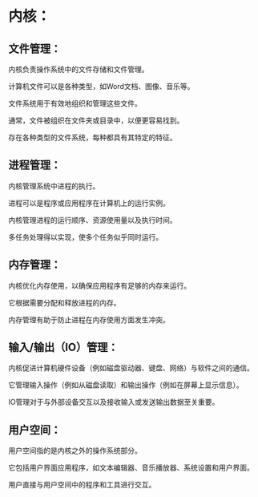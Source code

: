 # 内核：

## 文件管理：

内核负责操作系统中的文件存储和文件管理。

计算机文件可以是各种类型，如Word文档、图像、音乐等。

文件系统用于有效地组织和管理这些文件。

通常，文件被组织在文件夹或目录中，以便更容易找到。

存在各种类型的文件系统，每种都具有其特定的特征。

## 进程管理：

内核管理系统中进程的执行。

进程可以是程序或应用程序在计算机上的运行实例。

内核管理进程的运行顺序、资源使用量以及执行时间。

多任务处理得以实现，使多个任务似乎同时运行。

## 内存管理：

内核优化内存使用，以确保应用程序有足够的内存来运行。

它根据需要分配和释放进程的内存。

内存管理有助于防止进程在内存使用方面发生冲突。

## 输入/输出（IO）管理：

内核促进计算机硬件设备（例如磁盘驱动器、键盘、网络）与软件之间的通信。

它管理输入操作（例如从磁盘读取）和输出操作（例如在屏幕上显示信息）。

IO管理对于与外部设备交互以及接收输入或发送输出数据至关重要。

## 用户空间：

用户空间指的是内核之外的操作系统部分。

它包括用户界面应用程序，如文本编辑器、音乐播放器、系统设置和用户界面。

用户直接与用户空间中的程序和工具进行交互。
